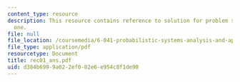 ```yaml
---
content_type: resource
description: This resource contains reference to solution for problem set in recitaion
  one.
file: null
file_location: /coursemedia/6-041-probabilistic-systems-analysis-and-applied-probability-spring-2006/d384b6999a022ef002e6e954c8f1de90_rec01_ans.pdf
file_type: application/pdf
resourcetype: Document
title: rec01_ans.pdf
uid: d384b699-9a02-2ef0-02e6-e954c8f1de90
---
```

